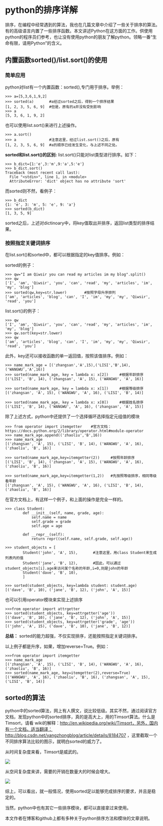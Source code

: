 # python的排序详解

排序，在编程中经常遇到的算法，我也在几篇文章中介绍了一些关于排序的算法。有的高级语言内置了一些排序函数。本文讲述Python在这方面的工作。供使用python的程序员们参考，也让没有使用python的朋友了解python。领略一番“生命有限，请用Python”的含义。

## 内置函数sorted()/list.sort()的使用

### 简单应用

python对list有一个内置函数：sorted(),专门用于排序。举例：

	>>> a=[5,3,6,1,9,2]
	>>> sorted(a)       #a经过sorted之后，得到一个排序结果
	[1, 2, 3, 5, 6, 9]  #但是，原有的a并没有受到影响
	>>> a
	[5, 3, 6, 1, 9, 2]

也可以使用list.sort()来进行上述操作。

    >>> a.sort()
    >>> a               #注意这里，经过list.sort()之后，原有
    [1, 2, 3, 5, 6, 9]  #a的顺序已经发生变化，与上述不同之处。

**sorted和list.sort()的区别:** list.sort()只能对list类型进行排序。如下：

    >>> b_dict={1:'e',3:'m',9:'a',5:'e'}
    >>> b_dict.sort()
    Traceback (most recent call last):
      File "<stdin>", line 1, in <module>
      AttributeError: 'dict' object has no attribute 'sort'

而sorted则不然，看例子：

    >>> b_dict
    {1: 'e', 3: 'm', 5: 'e', 9: 'a'}
    >>> sorted(b_dict)
    [1, 3, 5, 9]

sorted之后，上述对dictinoary中，将key值取出并排序，返回list类型的排序结果。

### 按照指定关键词排序

在list.sort()和sorted中，都可以根据指定的key值排序。例如：

sorted的例子：

    >>> qw="I am Qiwsir you can read my articles im my blog".split()
    >>> qw
    ['I', 'am', 'Qiwsir', 'you', 'can', 'read', 'my', 'articles', 'im', 'my', 'blog']
    >>> sorted(qw,key=str.lower)        #按照字母升序排列
    ['am', 'articles', 'blog', 'can', 'I', 'im', 'my', 'my', 'Qiwsir', 'read', 'you']

list.sort()的例子：
    
    >>> qw  
    ['I', 'am', 'Qiwsir', 'you', 'can', 'read', 'my', 'articles', 'im', 'my', 'blog']
    >>> qw.sort(key=str.lower)
    >>> qw
    ['am', 'articles', 'blog', 'can', 'I', 'im', 'my', 'my', 'Qiwsir', 'read', 'you']

此外，key还可以接收函数的单一返回值，按照该值排序。例如：

    >>> name_mark_age = [('zhangsan','A',15),('LISI','B',14),('WANGWU','A',16)]
    >>> sorted(name_mark_age, key = lambda x: x[2])     #根据年龄排序
    [('LISI', 'B', 14), ('zhangsan', 'A', 15), ('WANGWU', 'A', 16)]

    >>> sorted(name_mark_age, key = lambda x: x[1])     #根据等级排序
    [('zhangsan', 'A', 15), ('WANGWU', 'A', 16), ('LISI', 'B', 14)]
    
    >>> sorted(name_mark_age, key = lambda x: x[0])     #根据姓名排序
    [('LISI', 'B', 14), ('WANGWU', 'A', 16), ('zhangsan', 'A', 15)]

除了上述方式，python中还提供了一个选择循环选择指定元组值的模块

    >>> from operator import itemgetter    #官方文档：https://docs.python.org/2/library/operator.html#module-operator
	>>> name_mark_age.append(('zhaoliu','B',16))
	>>> name_mark_age
	[('zhangsan', 'A', 15), ('LISI', 'B', 14), ('WANGWU', 'A', 16), ('zhaoliu', 'B', 16)]
	
    >>> sorted(name_mark_age,key=itemgetter(2))     #按照年龄排序
	[('LISI', 'B', 14), ('zhangsan', 'A', 15), ('WANGWU', 'A', 16), ('zhaoliu', 'B', 16)]

	>>> sorted(name_mark_age,key=itemgetter(1,2))   #先按照等级排序，相同等级看年龄
	[('zhangsan', 'A', 15), ('WANGWU', 'A', 16), ('LISI', 'B', 14), ('zhaoliu', 'B', 16)]


在官方文档上，有这样一个例子，和上面的操作是完全一样的。

    >>> class Student:
            def __init__(self, name, grade, age):
                self.name = name
                self.grade = grade
                self.age = age
            
            def __repr__(self):
                return repr((self.name, self.grade, self.age))
            
    >>> student_objects = [
            Student('john', 'A', 15),       #注意这里，用class Student来生成列表内的值
            Student('jane', 'B', 12),       #因此，可以通过student_objects[i].age来访问某个名称的年龄,i=0,则是john的年龄
            Student('dave', 'B', 10),
            ]
            
    >>> sorted(student_objects, key=lambda student: student.age)
    [('dave', 'B', 10), ('jane', 'B', 12), ('john', 'A', 15)]

也可以引用operator模块来实现上述排序
    
    >>>from operator import attrgetter
    >>> sorted(student_objects, key=attrgetter('age'))
    [('dave', 'B', 10), ('jane', 'B', 12), ('john', 'A', 15)]
    >>> sorted(student_objects, key=attrgetter('grade', 'age'))
    [('john', 'A', 15), ('dave', 'B', 10), ('jane', 'B', 12)]

**总结：** sorted的能力超强，不仅实现排序，还能按照指定关键词排序。

以上例子都是升序，如果，增加reverse=True。例如：

    >>>from operator import itemgetter 
    >>> name_mark_age
    [('zhangsan', 'A', 15), ('LISI', 'B', 14), ('WANGWU', 'A', 16), ('zhaoliu', 'B', 16)]
    >>> sorted(name_mark_age, key=itemgetter(2),reverse=True)
    [('WANGWU', 'A', 16), ('zhaoliu', 'B', 16), ('zhangsan', 'A', 15), ('LISI', 'B', 14)]

## sorted的算法

python中的sorted算法，网上有人撰文，说比较低级。其实不然，通过阅读官方文档，发现python中的sorted排序，真的是高大上，用的Timsort算法。什么是Timsort，请看 wiki的解释：http://en.wikipedia.org/wiki/Timsort，另外，国内有一个文档，适当翻译：http://blog.csdn.net/yangzhongblog/article/details/8184707 ，这里截取一个不同排序算法比较的图示，就明白sorted的威力了。

从时间复杂度来看，Timsort是威武的。

![](./pics/timsort1.png)

从空间复杂度来讲，需要的开销在数量大的时候会增大。

![](./pics/timsort2.png)

综上，可以看出，就一般情况，使用sorted足以能够完成排序的要求，并且是稳定的。

当然，python中也有其它一些排序模块，都可以直接拿过来使用。

本文作者在博客和github上都有多种关于python排序方法和模块的文章说明。
